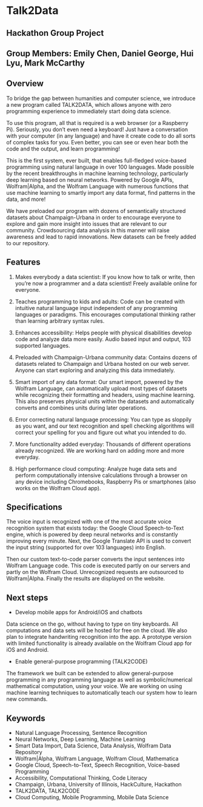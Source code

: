 # Talk2Data
## Hackathon Group Project
## Group Members: Emily Chen, Daniel George, Hui Lyu, Mark McCarthy
## Overview
To bridge the gap between humanities and computer science, we introduce a new program called TALK2DATA, which allows anyone with zero programming experience to immediately start doing data science.

To use this program, all that is required is a web browser (or a Raspberry Pi). Seriously, you don’t even need a keyboard! Just have a conversation with your computer (in any language) and have it create code to do all sorts of complex tasks for you. Even better, you can see or even hear both the code and the output, and learn programming!

This is the first system, ever built, that enables full-fledged voice-based programming using natural language in over 100 languages. Made possible by the recent breakthroughs in machine learning technology, particularly deep learning based on neural networks. 
Powered by Google APIs, Wolfram|Alpha, and the Wolfram Language with numerous functions that use machine learning to smartly import any data format, find patterns in the data, and more!

We have preloaded our program with dozens of semantically structured datasets about Champaign-Urbana in order to encourage everyone to explore and gain more insight into issues that are relevant to our community. Crowdsourcing data analysis in this manner will raise awareness and lead to rapid innovations. New datasets can be freely added  to our repository.

## Features
1. Makes everybody a data scientist: If you know how to talk or write, then you’re now a programmer and a data scientist! Freely available online for everyone.

2. Teaches programming to kids and adults: Code can be created with intuitive natural language input independent of any programming languages or paradigms. This encourages computational thinking rather than learning arbitrary syntax rules.

3. Enhances accessibility: Helps people with physical disabilities develop code and analyze data more easily. Audio based input and output, 103 supported languages.

4. Preloaded with Champaign-Urbana community data: Contains dozens of datasets related to Champaign and Urbana hosted on our web server. Anyone can start exploring and analyzing this data immediately.

5. Smart import of any data format: Our smart import, powered by the Wolfram Language, can automatically upload most types of datasets while recognizing their formatting and headers, using machine learning. This also preserves physical units within the datasets and automatically converts and combines units during later operations. 

6. Error correcting natural language processing: You can type as sloppily as you want, and our text recognition and spell checking algorithms will correct your spelling for you and figure out what you intended to do.

7. More functionality added everyday: Thousands of different operations already recognized. We are working hard on adding more and more everyday.

8. High performance cloud computing: Analyze huge data sets and perform computationally intensive calculations through a browser on any device including Chromebooks, Raspberry Pis or smartphones (also works on the Wolfram Cloud app).

## Specifications
The voice input is recognized with one of the most accurate voice recognition system that exists today: the Google Cloud Speech-to-Text engine, which is powered by deep neural networks and is constantly improving every minute. Next, the Google Translate API is used to convert the input string (supported for over 103 languages) into English.

Then our custom text-to-code parser converts the input sentences into Wolfram Language code. This code is executed partly on our servers and partly on the Wolfram Cloud. Unrecognized requests are outsourced to Wolfram|Alpha. Finally the results are displayed on the website.

## Next steps
* Develop mobile apps for Android/iOS and chatbots

Data science on the go, without having to type on tiny keyboards. All computations and data sets will be hosted for free on the cloud. We also plan to integrate handwriting recognition into the app. A prototype version with limited functionality is already available on the Wolfram Cloud app for iOS and Android.

* Enable general-purpose programming (TALK2CODE)

The framework we built can be extended to allow general-purpose programming in any programming language as well as symbolic/numerical mathematical computation, using your voice. We are working on using machine learning techniques to automatically teach our system how to learn new commands.

## Keywords
* Natural Language Processing, Sentence Recognition
* Neural Networks, Deep Learning, Machine Learning
* Smart Data Import, Data Science, Data Analysis, Wolfram Data Repository
* Wolfram|Alpha, Wolfram Language, Wolfram Cloud, Mathematica
* Google Cloud, Speech-to-Text, Speech Recognition, Voice-based Programming
* Accessibility, Computational Thinking, Code Literacy
* Champaign, Urbana, University of Illinois, HackCulture, Hackathon
* TALK2DATA, TALK2CODE
* Cloud Computing, Mobile Programming, Mobile Data Science
